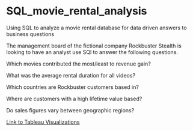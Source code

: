 # SQL_movie_rental_analysis
Using SQL to analyze a movie rental database for data driven answers to business questions

The management board of the fictional company Rockbuster Stealth is looking to have an analyst use SQl to answer the following questions.

Which movies contributed the most/least to revenue gain?

What was the average rental duration for all videos?

Which countries are Rockbuster customers based in?

Where are customers with a high lifetime value based?

Do sales figures vary between geographic regions?

[Link to Tableau Visualizations](https://public.tableau.com/views/K_Irish3_10PresentingSQLResults/CustomersbyCountry?:language=en-US&publish=yes&:display_count=n&:origin=viz_share_link![image](https://user-images.githubusercontent.com/36676024/131554004-bb76c368-f51e-4557-a0f5-eb60ce0d3625.png))
